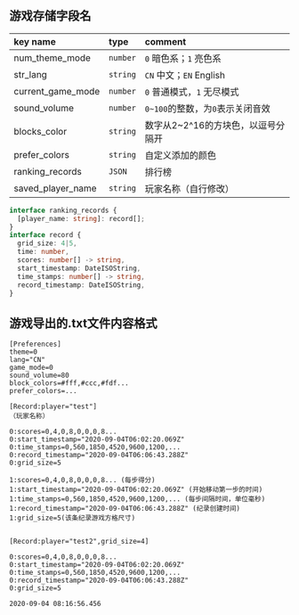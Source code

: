 ## 游戏存储字段名

| key name          | type     | comment                            |
| :---------------- | :------- | :--------------------------------- |
| num_theme_mode    | `number` | `0` 暗色系；`1` 亮色系             |
| str_lang          | `string` | `CN` 中文；`EN` English            |
| current_game_mode | `number` | `0` 普通模式，`1` 无尽模式         |
| sound_volume      | `number` | `0~100`的整数，为`0`表示关闭音效   |
| blocks_color      | `string` | 数字从2~2^16的方块色，以逗号分隔开 |
| prefer_colors     | `string` | 自定义添加的颜色                   |
| ranking_records   | `JSON`   | 排行榜                             |
| saved_player_name | `string`   | 玩家名称（自行修改）               |

```ts
interface ranking_records {
  [player_name: string]: record[];
}
interface record {
  grid_size: 4|5,
  time: number,
  scores: number[] -> string,
  start_timestamp: DateISOString,
  time_stamps: number[] -> string,
  record_timestamp: DateISOString,
}
```

## 游戏导出的.txt文件内容格式

```log
[Preferences]
theme=0
lang="CN"
game_mode=0
sound_volume=80
block_colors=#fff,#ccc,#fdf...
prefer_colors=...

[Record:player="test"]
（玩家名称）

0:scores=0,4,0,8,0,0,0,8... 
0:start_timestamp="2020-09-04T06:02:20.069Z"
0:time_stamps=0,560,1850,4520,9600,1200,...
0:record_timestamp="2020-09-04T06:06:43.288Z"
0:grid_size=5

1:scores=0,4,0,8,0,0,0,8... (每步得分)
1:start_timestamp="2020-09-04T06:02:20.069Z" (开始移动第一步的时间)
1:time_stamps=0,560,1850,4520,9600,1200,... (每步间隔时间，单位毫秒)
1:record_timestamp="2020-09-04T06:06:43.288Z" (纪录创建时间)
1:grid_size=5(该条纪录游戏方格尺寸)


[Record:player="test2",grid_size=4]

0:scores=0,4,0,8,0,0,0,8... 
0:start_timestamp="2020-09-04T06:02:20.069Z"
0:time_stamps=0,560,1850,4520,9600,1200,...
0:record_timestamp="2020-09-04T06:06:43.288Z"
0:grid_size=5

2020-09-04 08:16:56.456
```